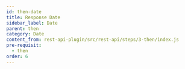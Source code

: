```yaml
---
id: then-date
title: Response Date
sidebar_label: Date
parent: then
category: Date
content_from: rest-api-plugin/src/rest-api/steps/3-then/index.js
pre-requisit:
  - then
order: 6
---
```


